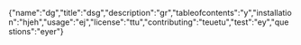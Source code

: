 {"name":"dg","title":"dsg","description":"gr","tableofcontents":"y","installation":"hjeh","usage":"ej","license":"ttu","contributing":"teuetu","test":"ey","questions":"eyer"}